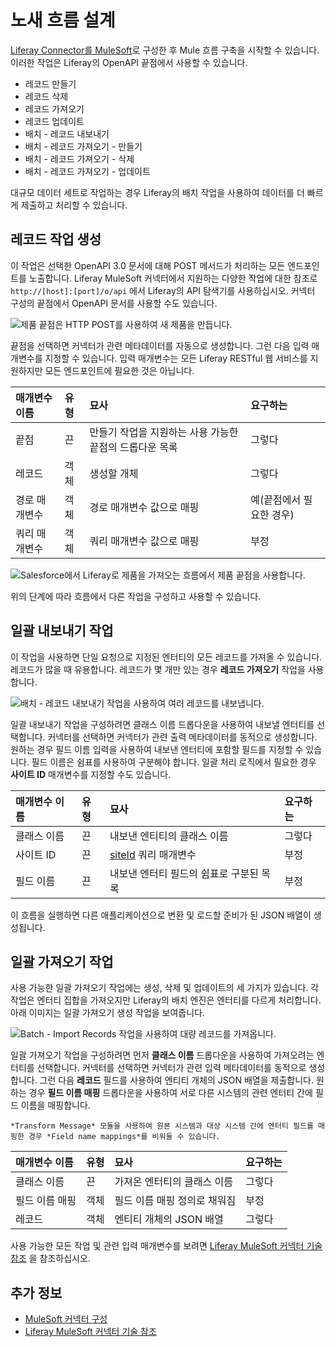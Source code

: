 # 노새 흐름 설계

[Liferay Connector를 MuleSoft](./configuring-the-mulesoft-connector.md)로 구성한 후 Mule 흐름 구축을 시작할 수 있습니다. 이러한 작업은 Liferay의 OpenAPI 끝점에서 사용할 수 있습니다.

* 레코드 만들기
* 레코드 삭제
* 레코드 가져오기
* 레코드 업데이트
* 배치 - 레코드 내보내기
* 배치 - 레코드 가져오기 - 만들기
* 배치 - 레코드 가져오기 - 삭제
* 배치 - 레코드 가져오기 - 업데이트

대규모 데이터 세트로 작업하는 경우 Liferay의 배치 작업을 사용하여 데이터를 더 빠르게 제출하고 처리할 수 있습니다.

## 레코드 작업 생성

이 작업은 선택한 OpenAPI 3.0 문서에 대해 POST 메서드가 처리하는 모든 엔드포인트를 노출합니다. Liferay MuleSoft 커넥터에서 지원하는 다양한 작업에 대한 참조로 `http://[host]:[port]/o/api` 에서 Liferay의 API 탐색기를 사용하십시오. 커넥터 구성의 끝점에서 OpenAPI 문서를 사용할 수도 있습니다.

![제품 끝점은 HTTP POST를 사용하여 새 제품을 만듭니다.](./designing-mule-flows/images/01.png)

끝점을 선택하면 커넥터가 관련 메타데이터를 자동으로 생성합니다. 그런 다음 입력 매개변수를 지정할 수 있습니다. 입력 매개변수는 모든 Liferay RESTful 웹 서비스를 지원하지만 모든 엔드포인트에 필요한 것은 아닙니다.

| 매개변수 이름 | 유형 | 묘사                              | 요구하는           |
|:------- |:-- |:------------------------------- |:-------------- |
| 끝점      | 끈  | 만들기 작업을 지원하는 사용 가능한 끝점의 드롭다운 목록 | 그렇다            |
| 레코드     | 객체 | 생성할 개체                          | 그렇다            |
| 경로 매개변수 | 객체 | 경로 매개변수 값으로 매핑                  | 예(끝점에서 필요한 경우) |
| 쿼리 매개변수 | 객체 | 쿼리 매개변수 값으로 매핑                  | 부정             |

![Salesforce에서 Liferay로 제품을 가져오는 흐름에서 제품 끝점을 사용합니다.](./designing-mule-flows/images/02.png)

위의 단계에 따라 흐름에서 다른 작업을 구성하고 사용할 수 있습니다.

## 일괄 내보내기 작업

이 작업을 사용하면 단일 요청으로 지정된 엔터티의 모든 레코드를 가져올 수 있습니다. 레코드가 많을 때 유용합니다. 레코드가 몇 개만 있는 경우 **레코드 가져오기** 작업을 사용합니다.

![배치 - 레코드 내보내기 작업을 사용하여 여러 레코드를 내보냅니다.](./designing-mule-flows/images/03.png)

일괄 내보내기 작업을 구성하려면 클래스 이름 드롭다운을 사용하여 내보낼 엔터티를 선택합니다. 커넥터를 선택하면 커넥터가 관련 출력 메타데이터를 동적으로 생성합니다. 원하는 경우 필드 이름 입력을 사용하여 내보낸 엔터티에 포함할 필드를 지정할 수 있습니다. 필드 이름은 쉼표를 사용하여 구분해야 합니다. 일괄 처리 로직에서 필요한 경우 **사이트 ID** 매개변수를 지정할 수도 있습니다.

| 매개변수 이름 | 유형 | 묘사                                                                                                                                                            | 요구하는 |
|:------- |:-- |:------------------------------------------------------------------------------------------------------------------------------------------------------------- |:---- |
| 클래스 이름  | 끈  | 내보낸 엔티티의 클래스 이름                                                                                                                                               | 그렇다  |
| 사이트 ID  | 끈  | [siteId](https://learn.liferay.com/dxp/latest/en/headless-delivery/consuming-apis/consuming-rest-services.html#identify-the-site-containing-the-data) 쿼리 매개변수 | 부정   |
| 필드 이름   | 끈  | 내보낸 엔터티 필드의 쉼표로 구분된 목록                                                                                                                                        | 부정   |

이 흐름을 실행하면 다른 애플리케이션으로 변환 및 로드할 준비가 된 JSON 배열이 생성됩니다.

## 일괄 가져오기 작업

사용 가능한 일괄 가져오기 작업에는 생성, 삭제 및 업데이트의 세 가지가 있습니다. 각 작업은 엔터티 집합을 가져오지만 Liferay의 배치 엔진은 엔터티를 다르게 처리합니다. 아래 이미지는 일괄 가져오기 생성 작업을 보여줍니다.

![Batch - Import Records 작업을 사용하여 대량 레코드를 가져옵니다.](./designing-mule-flows/images/04.png)

일괄 가져오기 작업을 구성하려면 먼저 **클래스 이름** 드롭다운을 사용하여 가져오려는 엔터티를 선택합니다. 커넥터를 선택하면 커넥터가 관련 입력 메타데이터를 동적으로 생성합니다. 그런 다음 **레코드** 필드를 사용하여 엔티티 개체의 JSON 배열을 제출합니다. 원하는 경우 **필드 이름 매핑** 드롭다운을 사용하여 서로 다른 시스템의 관련 엔터티 간에 필드 이름을 매핑합니다.

```{note}
*Transform Message* 모듈을 사용하여 원본 시스템과 대상 시스템 간에 엔터티 필드를 매핑한 경우 *Field name mappings*를 비워둘 수 있습니다.
```

| 매개변수 이름  | 유형 | 묘사               | 요구하는 |
|:-------- |:-- |:---------------- |:---- |
| 클래스 이름   | 끈  | 가져온 엔터티의 클래스 이름  | 그렇다  |
| 필드 이름 매핑 | 객체 | 필드 이름 매핑 정의로 채워짐 | 부정   |
| 레코드      | 객체 | 엔티티 개체의 JSON 배열  | 그렇다  |

사용 가능한 모든 작업 및 관련 입력 매개변수를 보려면 [Liferay MuleSoft 커넥터 기술 참조](https://github.com/liferay/liferay-etl-mulesoft/blob/master/docs/liferay-connector-tech-ref.adoc) 을 참조하십시오.

## 추가 정보

* [MuleSoft 커넥터 구성](./configuring-the-mulesoft-connector.md)
* [Liferay MuleSoft 커넥터 기술 참조](https://github.com/liferay/liferay-etl-mulesoft/blob/master/docs/liferay-connector-tech-ref.adoc)
